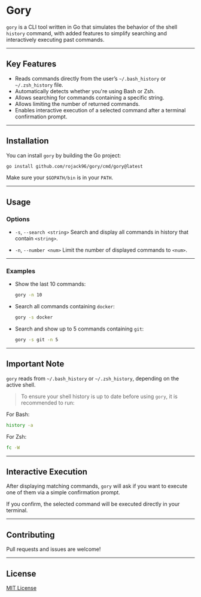 # Gory

`gory` is a CLI tool written in Go that simulates the behavior of the shell `history` command, with added features to simplify searching and interactively executing past commands.

---

## Key Features

* Reads commands directly from the user’s `~/.bash_history` or `~/.zsh_history` file.
* Automatically detects whether you're using Bash or Zsh.
* Allows searching for commands containing a specific string.
* Allows limiting the number of returned commands.
* Enables interactive execution of a selected command after a terminal confirmation prompt.

---

## Installation

You can install `gory` by building the Go project:

```bash
go install github.com/rojack96/gory/cmd/gory@latest
```

Make sure your `$GOPATH/bin` is in your `PATH`.

---

## Usage

### Options

* `-s`, `--search <string>`
  Search and display all commands in history that contain `<string>`.

* `-n`, `--number <num>`
  Limit the number of displayed commands to `<num>`.

---

### Examples

* Show the last 10 commands:

  ```bash
  gory -n 10
  ```

* Search all commands containing `docker`:

  ```bash
  gory -s docker
  ```

* Search and show up to 5 commands containing `git`:

  ```bash
  gory -s git -n 5
  ```

---

## Important Note

`gory` reads from `~/.bash_history` or `~/.zsh_history`, depending on the active shell.

> To ensure your shell history is up to date before using `gory`, it is recommended to run:

For Bash:

```bash
history -a
```

For Zsh:

```zsh
fc -W
```

---

## Interactive Execution

After displaying matching commands, `gory` will ask if you want to execute one of them via a simple confirmation prompt.

If you confirm, the selected command will be executed directly in your terminal.

---

## Contributing

Pull requests and issues are welcome!

---

## License

[MIT License](LICENSE)